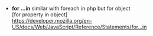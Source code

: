 * **for ...in** similar with foreach in php but for object    
[for property in object]   
https://developer.mozilla.org/en-US/docs/Web/JavaScript/Reference/Statements/for...in